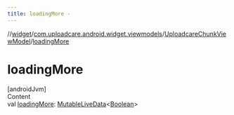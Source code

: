 ```yaml
---
title: loadingMore -
---
```

//[widget](../../index.md)/[com.uploadcare.android.widget.viewmodels](../index.md)/[UploadcareChunkViewModel](index.md)/[loadingMore](loading-more.md)



# loadingMore  
[androidJvm]  
Content  
val [loadingMore](loading-more.md): [MutableLiveData](https://developer.android.com/reference/kotlin/androidx/lifecycle/MutableLiveData.html)<[Boolean](https://kotlinlang.org/api/latest/jvm/stdlib/kotlin/-boolean/index.html)>  




